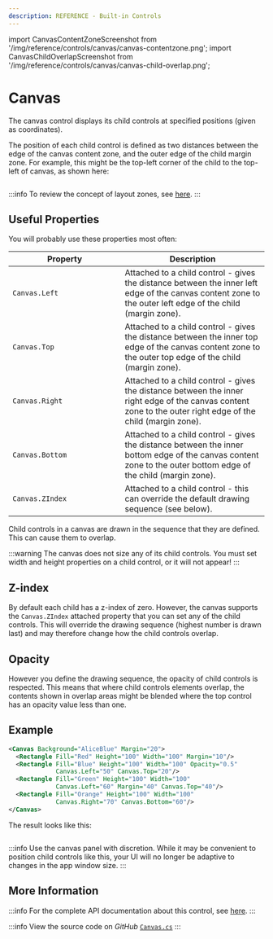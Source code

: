 ```yaml
---
description: REFERENCE - Built-in Controls
---
```


import CanvasContentZoneScreenshot from '/img/reference/controls/canvas/canvas-contentzone.png';
import CanvasChildOverlapScreenshot from '/img/reference/controls/canvas/canvas-child-overlap.png';

# Canvas

The canvas control displays its child controls at specified positions (given as coordinates).

The position of each child control is defined as two distances between the edge of the canvas content zone, and the outer edge of the child margin zone. For example, this might be the top-left corner of the child to the top-left of canvas, as shown here:

<img src={CanvasContentZoneScreenshot} alt="" />

:::info
To review the concept of layout zones, see [here](../../concepts/layout/layout-zones).
:::

## Useful Properties

You will probably use these properties most often:

<table><thead><tr><th width="205">Property</th><th>Description</th></tr></thead><tbody><tr><td><code>Canvas.Left</code></td><td>Attached to a child control - gives the distance between the inner left edge of the canvas content zone to the outer left edge of the child (margin zone).</td></tr><tr><td><code>Canvas.Top</code></td><td>Attached to a child control - gives the distance between the inner top edge of the canvas content zone to the outer top edge of the child (margin zone).</td></tr><tr><td><code>Canvas.Right</code></td><td>Attached to a child control - gives the distance between the inner right edge of the canvas content zone to the outer right edge of the child (margin zone).</td></tr><tr><td><code>Canvas.Bottom</code></td><td>Attached to a child control - gives the distance between the inner bottom edge of the canvas content zone to the outer bottom edge of the child (margin zone).</td></tr><tr><td><code>Canvas.ZIndex</code></td><td>Attached to a child control - this can override the default drawing sequence (see below).</td></tr></tbody></table>

Child controls in a canvas are drawn in the sequence that they are defined. This can cause them to overlap.

:::warning
The canvas does not size any of its child controls. You must set width and height properties on a child control, or it will not appear!
:::

## Z-index

By default each child has a z-index of zero. However, the canvas supports the `Canvas.ZIndex` attached property that you can set any of the child controls. This will override the drawing sequence (highest number is drawn last) and may therefore change how the child controls overlap.

## Opacity

However you define the drawing sequence, the opacity of child controls is respected. This means that where child controls elements overlap, the contents shown in overlap areas might be blended where the top control has an opacity value less than one.

## Example

```xml
<Canvas Background="AliceBlue" Margin="20">
  <Rectangle Fill="Red" Height="100" Width="100" Margin="10"/>
  <Rectangle Fill="Blue" Height="100" Width="100" Opacity="0.5"
             Canvas.Left="50" Canvas.Top="20"/>
  <Rectangle Fill="Green" Height="100" Width="100" 
             Canvas.Left="60" Margin="40" Canvas.Top="40"/>
  <Rectangle Fill="Orange" Height="100" Width="100" 
             Canvas.Right="70" Canvas.Bottom="60"/>
</Canvas>
```

The result looks like this:

<img src={CanvasChildOverlapScreenshot} alt="" />

:::info
Use the canvas panel with discretion. While it may be convenient to position child controls like this, your UI will no longer be adaptive to changes in the app window size.
:::

## More Information

:::info
For the complete API documentation about this control, see [here](http://reference.avaloniaui.net/api/Avalonia.Controls/Canvas/).
:::

:::info
View the source code on _GitHub_ [`Canvas.cs`](https://github.com/AvaloniaUI/Avalonia/blob/master/src/Avalonia.Controls/Canvas.cs)
:::
